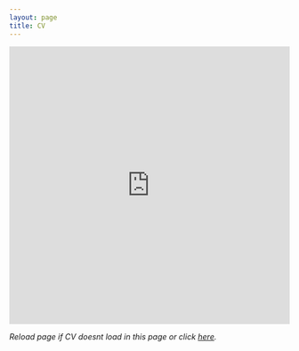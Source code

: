 ```yaml
---
layout: page
title: CV
---
```


<embed
    src="https://drive.google.com/viewerng/viewer?embedded=true&url=https://raw.githubusercontent.com/alwynmathew/my-cv/main/CV_alwyn.pdf?token=AGJGZ7OXRZC6DYD2FQ3USHDATAYJO#toolbar=0&scrollbar=0"
    frameBorder="0"
    scrolling="auto"
    height="500"
    width="100%"
    type="application/pdf">

_Reload page if CV doesnt load in this page or click [here](https://raw.githubusercontent.com/alwynmathew/my-cv/main/CV_alwyn.pdf?token=AGJGZ7OXRZC6DYD2FQ3USHDATAYJO)._